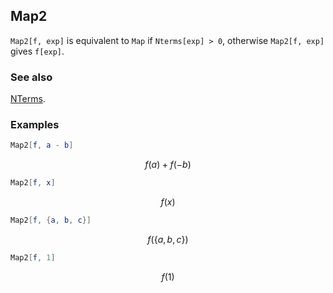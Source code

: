 ## Map2 

`Map2[f, exp]` is equivalent to `Map` if `Nterms[exp] > 0`, otherwise `Map2[f, exp]` gives `f[exp]`.

### See also

[NTerms](NTerms).

### Examples

```mathematica
Map2[f, a - b]
```

$$f(a)+f(-b)$$

```mathematica
Map2[f, x]
```

$$f(x)$$

```mathematica
Map2[f, {a, b, c}]
```

$$f(\{a,b,c\})$$

```mathematica
Map2[f, 1]
```

$$f(1)$$